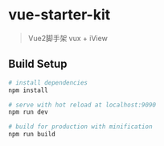 # vue-starter-kit

> Vue2脚手架
> vux + iView 

## Build Setup

``` bash
# install dependencies
npm install

# serve with hot reload at localhost:9090
npm run dev

# build for production with minification
npm run build

```




